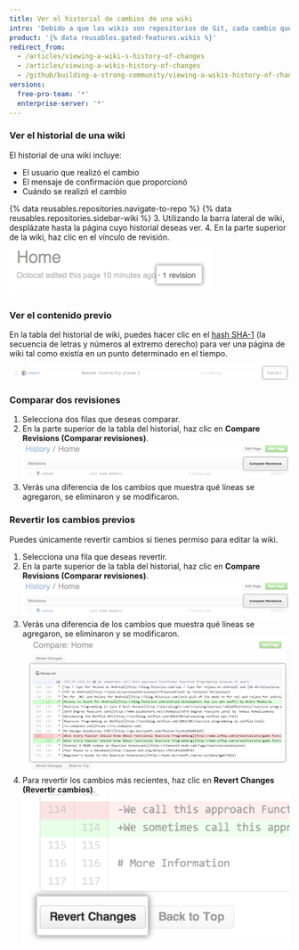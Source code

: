 ```yaml
---
title: Ver el historial de cambios de una wiki
intro: 'Debido a que las wikis son repositorios de Git, cada cambio que realices es una confirmación que puedes ver.'
product: '{% data reusables.gated-features.wikis %}'
redirect_from:
  - /articles/viewing-a-wiki-s-history-of-changes
  - /articles/viewing-a-wikis-history-of-changes
  - /github/building-a-strong-community/viewing-a-wikis-history-of-changes
versions:
  free-pro-team: '*'
  enterprise-server: '*'
---
```

### Ver el historial de una wiki

El historial de una wiki incluye:
- El usuario que realizó el cambio
- El mensaje de confirmación que proporcionó
- Cuándo se realizó el cambio

{% data reusables.repositories.navigate-to-repo %}
{% data reusables.repositories.sidebar-wiki %}
3. Utilizando la barra lateral de wiki, desplázate hasta la página cuyo historial deseas ver.
4. En la parte superior de la wiki, haz clic en el vínculo de revisión. ![Vínculo de revisión de wiki](/assets/images/help/wiki/wiki_revision_link.png)

### Ver el contenido previo

En la tabla del historial de wiki, puedes hacer clic en el [hash SHA-1](http://en.wikipedia.org/wiki/SHA-1) (la secuencia de letras y números al extremo derecho) para ver una página de wiki tal como existía en un punto determinado en el tiempo.

![Número SHA de wiki](/assets/images/help/wiki/wiki_sha_number.png)

### Comparar dos revisiones

1. Selecciona dos filas que deseas comparar.
2. En la parte superior de la tabla del historial, haz clic en **Compare Revisions (Comparar revisiones)**. ![Botón de revisiones de comparación de wiki](/assets/images/help/wiki/wiki_compare_revisions.png)
3. Verás una diferencia de los cambios que muestra qué líneas se agregaron, se eliminaron y se modificaron.

### Revertir los cambios previos

Puedes únicamente revertir cambios si tienes permiso para editar la wiki.

1. Selecciona una fila que deseas revertir.
2. En la parte superior de la tabla del historial, haz clic en **Compare Revisions (Comparar revisiones)**. ![Botón de revisiones de comparación de wiki](/assets/images/help/wiki/wiki_compare_revisions.png)
3. Verás una diferencia de los cambios que muestra qué líneas se agregaron, se eliminaron y se modificaron. ![Diferencia de revisión de wiki](/assets/images/help/wiki/wiki_revision_diff.png)
4. Para revertir los cambios más recientes, haz clic en **Revert Changes (Revertir cambios)**. ![Botón para revertir cambios de wiki](/assets/images/help/wiki/wiki_revert_changes.png)
